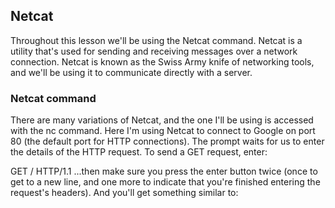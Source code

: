 ## Netcat

Throughout this lesson we'll be using the Netcat command. Netcat is a utility that's used for sending and receiving messages over a network connection. Netcat is known as the Swiss Army knife of networking tools, and we'll be using it to communicate directly with a server.

### Netcat command

There are many variations of Netcat, and the one I'll be using is accessed with the nc command. Here I'm using Netcat to connect to Google on port 80 (the default port for HTTP connections).
The prompt waits for us to enter the details of the HTTP request. To send a GET request, enter:

GET / HTTP/1.1
...then make sure you press the enter button twice (once to get to a new line, and one more to indicate that you're finished entering the request's headers). And you'll get something similar to:
